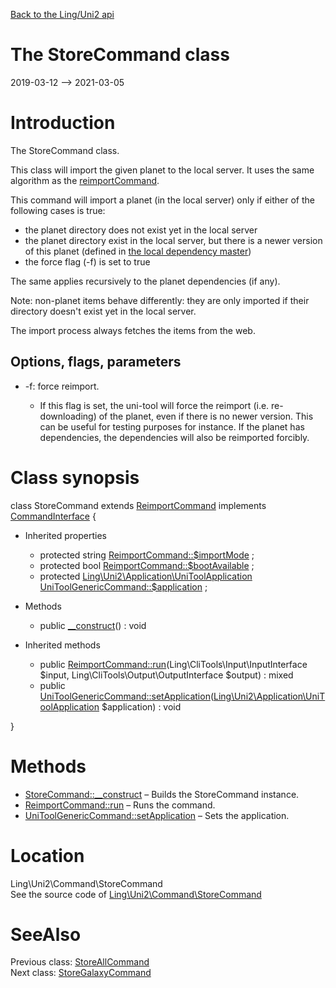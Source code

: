 [Back to the Ling/Uni2 api](https://github.com/lingtalfi/Uni2/blob/master/doc/api/Ling/Uni2.md)



The StoreCommand class
================
2019-03-12 --> 2021-03-05






Introduction
============

The StoreCommand class.

This class will import the given planet to the local server.
It uses the same algorithm as the [reimportCommand](https://github.com/lingtalfi/Uni2/blob/master/doc/api/Ling/Uni2/Command/ReimportCommand.md).


This command will import a planet (in the local server) only if either of the following cases is true:

- the planet directory does not exist yet in the local server
- the planet directory exist in the local server, but there is a newer version of this planet (defined in [the local dependency master](https://github.com/lingtalfi/Uni2/blob/master/README.md#the-dependency-master-file))
- the force flag (-f) is set to true

The same applies recursively to the planet dependencies (if any).

Note: non-planet items behave differently: they are only imported if their directory doesn't exist yet in the local server.



The import process always fetches the items from the web.




Options, flags, parameters
-----------
- -f: force reimport.

     - If this flag is set, the uni-tool will force the reimport (i.e. re-downloading) of the planet, even if there is no newer version.
         This can be useful for testing purposes for instance.
         If the planet has dependencies, the dependencies will also be reimported forcibly.



Class synopsis
==============


class <span class="pl-k">StoreCommand</span> extends [ReimportCommand](https://github.com/lingtalfi/Uni2/blob/master/doc/api/Ling/Uni2/Command/ReimportCommand.md) implements [CommandInterface](https://github.com/lingtalfi/CliTools/blob/master/doc/api/Ling/CliTools/Command/CommandInterface.md) {

- Inherited properties
    - protected string [ReimportCommand::$importMode](#property-importMode) ;
    - protected bool [ReimportCommand::$bootAvailable](#property-bootAvailable) ;
    - protected [Ling\Uni2\Application\UniToolApplication](https://github.com/lingtalfi/Uni2/blob/master/doc/api/Ling/Uni2/Application/UniToolApplication.md) [UniToolGenericCommand::$application](#property-application) ;

- Methods
    - public [__construct](https://github.com/lingtalfi/Uni2/blob/master/doc/api/Ling/Uni2/Command/StoreCommand/__construct.md)() : void

- Inherited methods
    - public [ReimportCommand::run](https://github.com/lingtalfi/Uni2/blob/master/doc/api/Ling/Uni2/Command/ReimportCommand/run.md)(Ling\CliTools\Input\InputInterface $input, Ling\CliTools\Output\OutputInterface $output) : mixed
    - public [UniToolGenericCommand::setApplication](https://github.com/lingtalfi/Uni2/blob/master/doc/api/Ling/Uni2/Command/UniToolGenericCommand/setApplication.md)([Ling\Uni2\Application\UniToolApplication](https://github.com/lingtalfi/Uni2/blob/master/doc/api/Ling/Uni2/Application/UniToolApplication.md) $application) : void

}






Methods
==============

- [StoreCommand::__construct](https://github.com/lingtalfi/Uni2/blob/master/doc/api/Ling/Uni2/Command/StoreCommand/__construct.md) &ndash; Builds the StoreCommand instance.
- [ReimportCommand::run](https://github.com/lingtalfi/Uni2/blob/master/doc/api/Ling/Uni2/Command/ReimportCommand/run.md) &ndash; Runs the command.
- [UniToolGenericCommand::setApplication](https://github.com/lingtalfi/Uni2/blob/master/doc/api/Ling/Uni2/Command/UniToolGenericCommand/setApplication.md) &ndash; Sets the application.





Location
=============
Ling\Uni2\Command\StoreCommand<br>
See the source code of [Ling\Uni2\Command\StoreCommand](https://github.com/lingtalfi/Uni2/blob/master/Command/StoreCommand.php)



SeeAlso
==============
Previous class: [StoreAllCommand](https://github.com/lingtalfi/Uni2/blob/master/doc/api/Ling/Uni2/Command/StoreAllCommand.md)<br>Next class: [StoreGalaxyCommand](https://github.com/lingtalfi/Uni2/blob/master/doc/api/Ling/Uni2/Command/StoreGalaxyCommand.md)<br>
